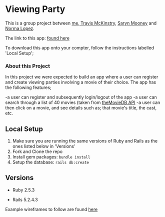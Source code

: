 # Viewing Party

This is a group project between [me, Travis McKinstry](https://github.com/TravisGM92), [Saryn Mooney](https://github.com/sarynm12) and [Norma Lopez](https://github.com/IamNorma).

The link to this app: [found here](https://gentle-brook-14232.herokuapp.com/)

To download this app onto your compter, follow the instructions labelled 'Local Setup';

### About this Project

In this project we were expected to build an app where a user can register and create viewing parties involving a movie of their choice. The app has the following features;

-a user can register and subsequently login/logout of the app
-a user can search through a list of 40 movies (taken from [theMovieDB API](https://developers.themoviedb.org/)
-a user can then click on a movie, and see details such as; that movie's title, the cast, etc.

## Local Setup

1. Make sure you are running the same versions of Ruby and Rails as the ones listed below in 'Versions'
2. Fork and Clone the repo
3. Install gem packages: `bundle install`
4. Setup the database: `rails db:create`


## Versions

- Ruby 2.5.3

- Rails 5.2.4.3

Example wireframes to follow are found [here](https://backend.turing.io/module3/projects/viewing_party/wireframes)
